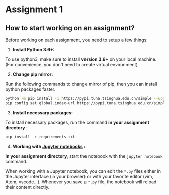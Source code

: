 # Assignment 1

## How to start working on an assignment?

Before working on each assignment, you need to setup a few things:

1. **Install Python 3.6+:** 

To use python3, make sure to install **version 3.6+** on your local machine. (For convenience, you don't need to create virtual environment)

2. **Change pip mirror:**

Run the following commands to change mirror of pip, then you can install python packages faster.

```sh
python -m pip install -i https://pypi.tuna.tsinghua.edu.cn/simple --upgrade pip 
pip config set global.index-url https://pypi.tuna.tsinghua.edu.cn/simple
```

3. **Install necessary packages:** 

To install necessary packages, run the command **in your assignment directory** :

```sh
pip install -r requirements.txt
```

4. **Working with [Jupyter notebooks](https://jupyter.org/) :** 

**In your assignment directory**, start the notebook with the `jupyter notebook` command. 

When working with a Jupyter notebook, you can edit the `*.py` files either in the Jupyter interface (in your browser) or with your favorite editor (vim, Atom, vscode...). Whenever you save a `*.py` file, the notebook will reload their content directly.
